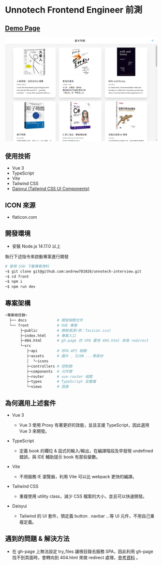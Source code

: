# Unnotech Frontend Engineer 前測

## [Demo Page](https://andrew781026.github.io/unnotech-interview/)

[![](./docs/showcase.png)](https://andrew781026.github.io/unnotech-interview/)

## 使用技術

- Vue 3
- TypeScript
- Vite
- Tailwind CSS
- [Daisyui (Tailwind CSS UI Components)](https://daisyui.com/)

## ICON 來源

- flaticon.com

## 開發環境

- 安裝 Node.js 14.17.0 以上

執行下述指令來啟動專案進行開發

```bash
# 使用 SSH 下載專案資料
~$ git clone git@github.com:andrew781026/unnotech-interview.git
~$ cd front
~$ npm i
~$ npm run dev
```

## 專案架構

```bash
<專案根目錄>
  ├── docs              # 開發相關文件
  └── front             # VUE 專案
       ├─public         # 靜態資源(例：favicon.ico)
       ├─index.html     # 專案入口
       ├─404.html       # gh-page 的 SPA 要用 404.html 來做 redirect
       └─src
          ├─api         # 呼叫 API 相關
          ├─assets      # 圖片 . ICON ...等素材
          │  └─icons
          ├─controllers # 控制類
          ├─components  # 元件類
          ├─router      # vue-router 相關
          ├─types       # TypeScript 定義檔
          └─views       # 頁面
```

## 為何選用上述套件

- Vue 3
  - Vue 3 使用 Proxy 有著更好的效能，並且支援 TypeScript，因此選用 Vue 3 來開發。

- TypeScript
  - 定義 book 的欄位 & 函式的輸入/輸出，在編譯階段及早發現 undefined 錯誤，與 IDE 輔助提示 book 有那些變數。

- Vite
  - 不用服務 IE 瀏覽器，利用 Vite 可以比 webpack 更快的編譯。

- Tailwind CSS
  - 重複使用 utility class，減少 CSS 檔案的大小，並且可以快速開發。

- Daisyui
  - Tailwind 的 UI 套件，預定義 button . navbar ...等 UI 元件，不用自己重複定義。

## 遇到的問題 & 解決方法

- 在 gh-page 上無法設定 try_files 讓根目錄去服務 SPA，因此利用 gh-page 找不到頁面時，會轉向到 404.html 來做 redirect 處理，[參考資料](https://github.com/rafgraph/spa-github-pages) 。

